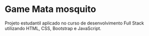# Game Mata mosquito
 Projeto estudantil aplicado no curso de desenvolvimento Full Stack utilizando HTML, CSS, Bootstrap e JavaScript.
